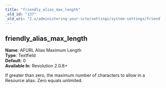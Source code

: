 ```yaml
---
title: "friendly_alias_max_length"
_old_id: "137"
_old_uri: "2.x/administering-your-site/settings/system-settings/friendly_alias_max_length"
---
```


friendly\_alias\_max\_length
----------------------------

**Name**: AFURL Alias Maximum Length   
**Type**: Textfield   
**Default**: 0   
**Available In**: Revolution 2.0.8+

If greater than zero, the maximum number of characters to allow in a Resource alias. Zero equals unlimited.